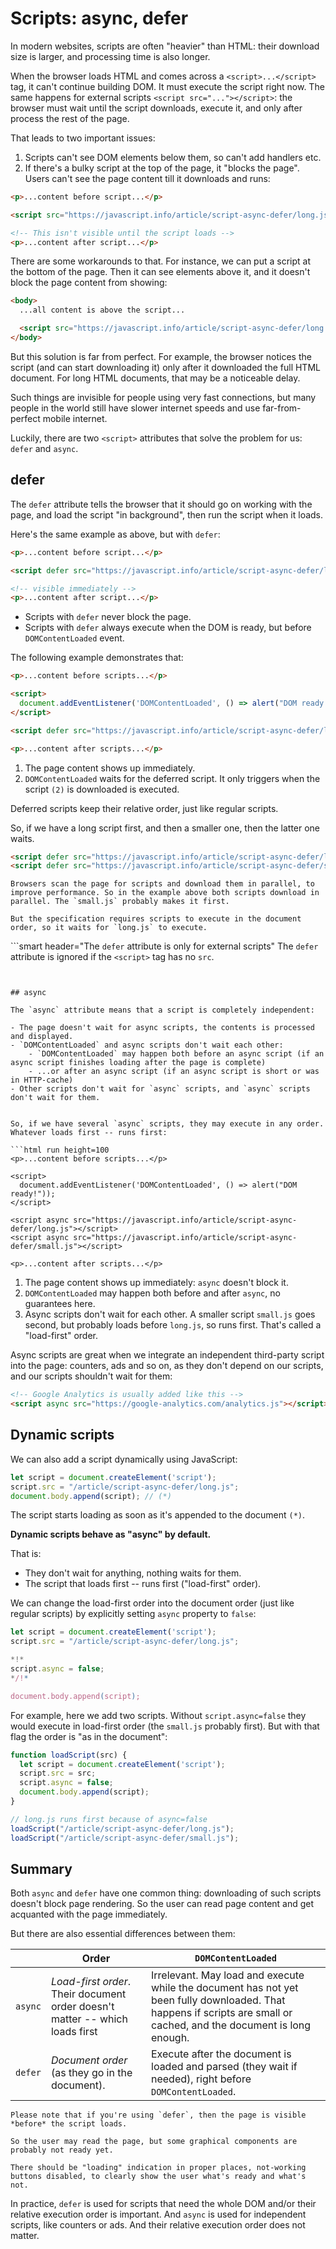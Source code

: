 
# Scripts: async, defer

In modern websites, scripts are often "heavier" than HTML: their download size is larger, and processing time is also longer.

When the browser loads HTML and comes across a `<script>...</script>` tag, it can't continue building DOM. It must execute the script right now. The same happens for external scripts `<script src="..."></script>`: the browser must wait until the script downloads, execute it, and only after process the rest of the page.

That leads to two important issues:

1. Scripts can't see DOM elements below them, so can't add handlers etc.
2. If there's a bulky script at the top of the page, it "blocks the page". Users can't see the page content till it downloads and runs:

```html run height=100
<p>...content before script...</p>

<script src="https://javascript.info/article/script-async-defer/long.js?speed=1"></script>

<!-- This isn't visible until the script loads -->
<p>...content after script...</p>
```

There are some workarounds to that. For instance, we can put a script at the bottom of the page. Then it can see elements above it, and it doesn't block the page content from showing:

```html
<body>
  ...all content is above the script...

  <script src="https://javascript.info/article/script-async-defer/long.js?speed=1"></script>
</body>
```

But this solution is far from perfect. For example, the browser notices the script (and can start downloading it) only after it downloaded the full HTML document. For long HTML documents, that may be a noticeable delay.

Such things are invisible for people using very fast connections, but many people in the world still have slower internet speeds and use far-from-perfect mobile internet.

Luckily, there are two `<script>` attributes that solve the problem for us: `defer` and `async`.

## defer

The `defer` attribute tells the browser that it should go on working with the page, and load the script "in background", then run the script when it loads.

Here's the same example as above, but with `defer`:

```html run height=100
<p>...content before script...</p>

<script defer src="https://javascript.info/article/script-async-defer/long.js?speed=1"></script>

<!-- visible immediately -->
<p>...content after script...</p>
```

- Scripts with `defer` never block the page.
- Scripts with `defer` always execute when the DOM is ready, but before `DOMContentLoaded` event.

The following example demonstrates that:

```html run height=100
<p>...content before scripts...</p>

<script>
  document.addEventListener('DOMContentLoaded', () => alert("DOM ready after defer!")); // (2)
</script>

<script defer src="https://javascript.info/article/script-async-defer/long.js?speed=1"></script>

<p>...content after scripts...</p>
```

1. The page content shows up immediately.
2. `DOMContentLoaded` waits for the deferred script. It only triggers when the script `(2)` is downloaded is executed.

Deferred scripts keep their relative order, just like regular scripts.

So, if we have a long script first, and then a smaller one, then the latter one waits.

```html
<script defer src="https://javascript.info/article/script-async-defer/long.js"></script>
<script defer src="https://javascript.info/article/script-async-defer/small.js"></script>
```

```smart header="The small script downloads first, runs second"
Browsers scan the page for scripts and download them in parallel, to improve performance. So in the example above both scripts download in parallel. The `small.js` probably makes it first.

But the specification requires scripts to execute in the document order, so it waits for `long.js` to execute.
```

```smart header="The `defer` attribute is only for external scripts"
The `defer` attribute is ignored if the `<script>` tag has no `src`.
```


## async

The `async` attribute means that a script is completely independent:

- The page doesn't wait for async scripts, the contents is processed and displayed.
- `DOMContentLoaded` and async scripts don't wait each other:
    - `DOMContentLoaded` may happen both before an async script (if an async script finishes loading after the page is complete)
    - ...or after an async script (if an async script is short or was in HTTP-cache)
- Other scripts don't wait for `async` scripts, and `async` scripts don't wait for them.


So, if we have several `async` scripts, they may execute in any order. Whatever loads first -- runs first:

```html run height=100
<p>...content before scripts...</p>

<script>
  document.addEventListener('DOMContentLoaded', () => alert("DOM ready!"));
</script>

<script async src="https://javascript.info/article/script-async-defer/long.js"></script>
<script async src="https://javascript.info/article/script-async-defer/small.js"></script>

<p>...content after scripts...</p>
```

1. The page content shows up immediately: `async` doesn't block it.
2. `DOMContentLoaded` may happen both before and after `async`, no guarantees here.
3. Async scripts don't wait for each other. A smaller script `small.js` goes second, but probably loads before `long.js`, so runs first. That's called a "load-first" order.

Async scripts are great when we integrate an independent third-party script into the page: counters, ads and so on, as they don't depend on our scripts, and our scripts shouldn't wait for them:

```html
<!-- Google Analytics is usually added like this -->
<script async src="https://google-analytics.com/analytics.js"></script>
```


## Dynamic scripts

We can also add a script dynamically using JavaScript:

```js run
let script = document.createElement('script');
script.src = "/article/script-async-defer/long.js";
document.body.append(script); // (*)
```

The script starts loading as soon as it's appended to the document `(*)`.

**Dynamic scripts behave as "async" by default.**

That is:
- They don't wait for anything, nothing waits for them.
- The script that loads first -- runs first ("load-first" order).

We can change the load-first order into the document order (just like regular scripts) by explicitly setting `async` property to `false`:

```js run
let script = document.createElement('script');
script.src = "/article/script-async-defer/long.js";

*!*
script.async = false;
*/!*

document.body.append(script);
```

For example, here we add two scripts. Without `script.async=false` they would execute in load-first order (the `small.js` probably first). But with that flag the order is "as in the document":


```js run
function loadScript(src) {
  let script = document.createElement('script');
  script.src = src;
  script.async = false;
  document.body.append(script);
}

// long.js runs first because of async=false
loadScript("/article/script-async-defer/long.js");
loadScript("/article/script-async-defer/small.js");
```


## Summary

Both `async` and `defer` have one common thing: downloading of such scripts doesn't block page rendering. So the user can read page content and get acquanted with the page immediately.

But there are also essential differences between them:

|         | Order | `DOMContentLoaded` |
|---------|---------|---------|
| `async` | *Load-first order*. Their document order doesn't matter -- which loads first |  Irrelevant. May load and execute while the document has not yet been fully downloaded. That happens if scripts are small or cached, and the document is long enough. |
| `defer` | *Document order* (as they go in the document). |  Execute after the document is loaded and parsed (they wait if needed), right before `DOMContentLoaded`. |

```warn header="Page without scripts should be usable"
Please note that if you're using `defer`, then the page is visible *before* the script loads.

So the user may read the page, but some graphical components are probably not ready yet.

There should be "loading" indication in proper places, not-working buttons disabled, to clearly show the user what's ready and what's not.
```

In practice, `defer` is used for scripts that need the whole DOM and/or their relative execution order is important. And  `async` is used for independent scripts, like counters or ads. And their relative execution order does not matter.
